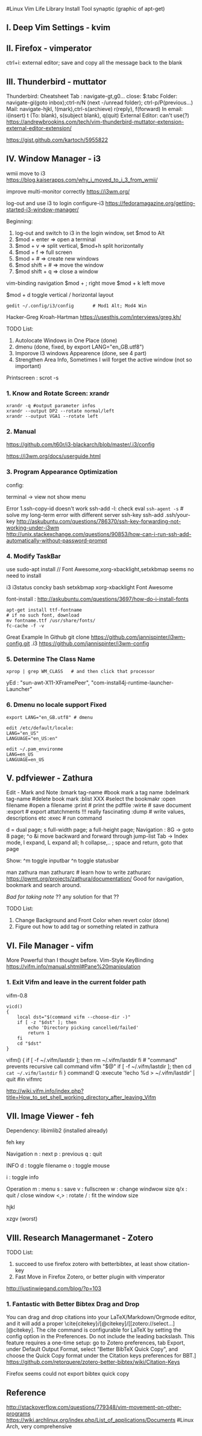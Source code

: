 #Linux Vim Life
Library Install Tool
synaptic (graphic of apt-get)

## I. Deep Vim Settings - kvim

## II. Firefox - vimperator
ctrl+i: external editor; save and copy all the message back to the blank

## III. Thunderbird - muttator

Thunderbird: Cheatsheet
Tab : navigate-gt,g0... close: $:tabc
Folder: navigate-gi(goto inbox);ctrl-n/N (next -/unread folder); ctrl-p/P(previous...)
Mail: navigate-hjkl, !(mark),ctrl-s(archieve)
      r(reply), f(forward)
In email: i(insert)
          t (To: blank), s(subject blank), q(quit)
External Editor: can't use(?)
<https://andrewbrookins.com/tech/vim-thunderbird-muttator-extension-external-editor-extension/>

<https://gist.github.com/kartoch/5955822>

## IV. Window Manager - i3
wmii move to i3
<https://blog.kaiserapps.com/why_i_moved_to_i_3_from_wmii/>

improve multi-monitor correctly
<https://i3wm.org/>

log-out and use i3 to login
configure-i3
<https://fedoramagazine.org/getting-started-i3-window-manager/>

Beginning:
1. log-out and switch to i3 in the login window, set $mod to Alt
2. $mod + enter => open a terminal
3. $mod + v => split vertical, $mod+h split horizontally
4. $mod + f => full screen
5. $mod + # => create new windows
6. $mod shift + # => move the window
7. $mod shift + q => close a window

vim-binding navigation
$mod + ; right move
$mod + k left move

$mod + d toggle vertical / horizontal layout

```
gedit ~/.config/i3/config       # Mod1 Alt; Mod4 Win
```
Hacker-Greg Kroah-Hartman
<https://usesthis.com/interviews/greg.kh/>

TODO List:
1. Autolocate Windows in One Place (done)
2. dmenu (done, fixed, by export LANG="en_GB.utf8")
3. Imporove I3 windows Appearence (done, see 4 part)
4. Strengthen Area Info, Sometimes I will forget the active window (not so important)

Printscreen : scrot -s
### 1. Know and Rotate Screen: xrandr
```
xrandr -q #output parameter infos
xrandr --output DP2 --rotate normal/left
xrandr --output VGA1 --rotate left
```

### 2. Manual

<https://github.com/t60r/i3-blackarch/blob/master/.i3/config>

<https://i3wm.org/docs/userguide.html>

### 3. Program Appearance Optimization
config:

terminal -> view not show menu

Error
1.ssh-copy-id doesn't work
ssh-add -l: check
eval `ssh-agent -s`     # solve my long-term error with different server ssh-key
ssh-add .ssh/your-key
<http://askubuntu.com/questions/786370/ssh-key-forwarding-not-working-under-i3wm>
<http://unix.stackexchange.com/questions/90853/how-can-i-run-ssh-add-automatically-without-password-prompt>

### 4. Modify TaskBar
use sudo-apt install // Font Awesome,xorg-xbacklight,setxkbmap seems no need to install

i3
i3status
concky
bash
setxkbmap
xorg-xbacklight
Font Awesome

font-install : <http://askubuntu.com/questions/3697/how-do-i-install-fonts>
```
apt-get install ttf-fontname
# if no such font, download
mv fontname.ttf /usr/share/fonts/
fc-cache -f -v
```

Great Example In Github
git clone https://github.com/jannispinter/i3wm-config.git .i3
<https://github.com/jannispinter/i3wm-config>

### 5. Determine The Class Name
```
xprop | grep WM_CLASS   # and then click that processor
```
yEd : "sun-awt-X11-XFramePeer", "com-install4j-runtime-launcher-Launcher"

### 6. Dmenu no locale support Fixed
```
export LANG="en_GB.utf8" # dmenu 

edit /etc/default/locale:
LANG="en_US"
LANGUAGE="en_US:en"

edit ~/.pam_environme
LANG=en_US
LANGUAGE=en_US
```


## V. pdfviewer - Zathura
Edit - Mark and Note
:bmark tag-name         #book mark a tag name
:bdelmark tag-name      #delete book mark
:blist XXX              #select the bookmakr
:open filename          #open a filename
:print                  # print the pdffile
:wirte                  # save document
:export                 # export attatchments       !!! really fascinating
:dump                   # write values, descriptions etc
:exec                   # run command

d = dual page; s full-width page; a full-height page;
Navigation : 8G -> goto 8 page; ^o &i move backward and forward through jump-list
        Tab -> Index mode, l expand, L expand all; h collapse,.. ; space and return, goto that page

Show: ^m toggle inputbar ^n toggle statusbar

man zathura
man zathurarc   # learn how to write zathurarc
<https://pwmt.org/projects/zathura/documentation/>
Good for navigation, bookmark and search around.


_Bad for taking note_
?? any solution for that ??

TODO List:
1. Change Background and Front Color when revert color (done)
2. Figure out how to add tag or something related in zathura

## VI. File Manager - vifm
More Powerful than I thought before.
Vim-Style KeyBinding
<https://vifm.info/manual.shtml#Pane%20manipulation>


### 1. Exit Vifm and leave in the current folder path
vifm-0.8
```
vicd()
{
    local dst="$(command vifm --choose-dir -)"
    if [ -z "$dst" ]; then
        echo 'Directory picking cancelled/failed'
        return 1
    fi
    cd "$dst"
}
```
vifm()
{
    if [ -f ~/.vifm/lastdir ]; then
        rm ~/.vifm/lastdir
    fi
    # "command" prevents recursive call
    command vifm "$@"
    if [ -f ~/.vifm/lastdir ]; then
        cd `cat ~/.vifm/lastdir`
    fi
}
command! Q :execute '!echo %d > ~/.vifm/lastdir' | quit     #in vifmrc

<http://wiki.vifm.info/index.php?title=How_to_set_shell_working_directory_after_leaving_Vifm>

## VII. Image Viewer - feh
Dependency: libimlib2 (installed already)

feh key

Navigation
n : next
p : previous
q : quit

INFO
d : toggle filename
o : toggle mouse

i : toggle info

Operation
m : menu
s : save
v : fullscreen
w : change windwow size
q/x : quit / close window
<,> : rotate
/ : fit the window size

hjkl


xzgv (worst)


## VIII. Research Managermanet - Zotero
TODO List:
1. succeed to use firefox zotero with betterbibtex, at least show citation-key
2. Fast Move in Firefox Zotero, or better plugin with vimperator

<http://justinwiegand.com/blog/?p=103>

### 1. Fantastic with Better Bibtex Drag and Drop
You can drag and drop citations into your LaTeX/Markdown/Orgmode editor, and it will add
a proper \cite{citekey}/[@citekey]/[[zotero://select...][@citekey]. The cite command is
configurable for LaTeX by setting the config option in the Preferences. Do not include
the leading backslash. This feature requires a one-time setup: go to Zotero preferences,
tab Export, under Default Output Format, select "Better BibTeX Quick Copy", and choose
the Quick Copy format under the Citation keys preferences for BBT.]
<https://github.com/retorquere/zotero-better-bibtex/wiki/Citation-Keys>

Firefox seems could not export bibtex quick copy


## Reference
<http://stackoverflow.com/questions/779348/vim-movement-on-other-programs>
<https://wiki.archlinux.org/index.php/List_of_applications/Documents>       #Linux Arch, very comprehensive
